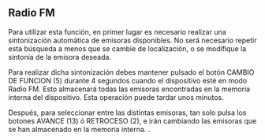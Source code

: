 ## Radio FM

Para utilizar esta función, en primer lugar es necesario realizar una sintonización automática de emisoras disponibles. No será necesario repetir esta búsqueda a menos que se cambie de localización, o se modifique la sintonía de la emisora deseada.

Para realizar dicha sintonización debes mantener pulsado el botón CAMBIO DE FUNCION (5) durante 4 segundos cuando el dispositivo esté en modo Radio FM.
Esto almacenará todas las emisoras encontradas en la memoria interna del dispositivo. Esta operación puede tardar unos minutos.

Después, para seleccionar entre las distintas emisoras, tan solo pulsa los botones AVANCE (13) ó RETROCESO (2), e irán cambiando las emisoras que se han almacenado en la memoria interna. .
